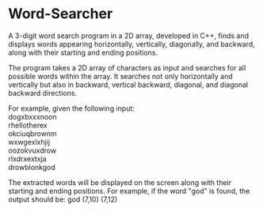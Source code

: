 # Word-Searcher
A 3-digit word search program in a 2D array, developed in C++, finds and displays words appearing horizontally, vertically, diagonally, and backward, along with their starting and ending positions.

The program takes a 2D array of characters as input and searches for all possible words within the array. It searches not only horizontally and vertically but also in backward, vertical backward, diagonal, and diagonal backward directions.

For example, given the following input:<br>
dogxbxxxnoon <br>
rhellotherex <br>
okciuqbrownm <br>
wxwgexlxhjij <br>
oozokvuxdrow <br>
rlxdrxextxja <br>
drowblonkgod<br>

The extracted words will be displayed on the screen along with their starting and ending positions. For example, if the word "god" is found, the output should be:
god (7,10) (7,12)
